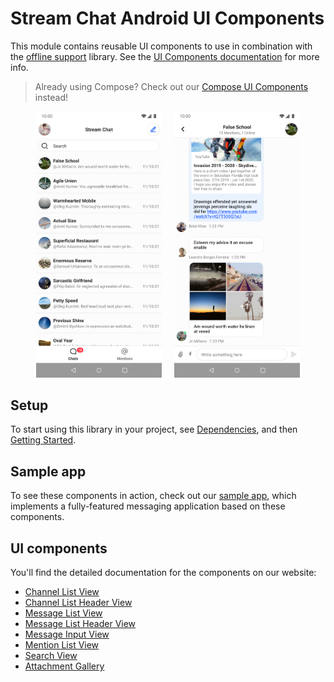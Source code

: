 # Stream Chat Android UI Components

This module contains reusable UI components to use in combination with the [offline support](../stream-chat-android-offline) library. See the [UI Components documentation](https://getstream.io/chat/docs/sdk/android/ui/overview/) for more info.

> Already using Compose? Check out our [Compose UI Components](../stream-chat-android-compose) instead!

<p align="center">
  <img alt="Channels screen" src="../docs/sample-channels.png" width="40%">
&nbsp; &nbsp;
  <img alt="Messages screen" src="../docs/sample-messages.png" width="40%">
</p>

## Setup

To start using this library in your project, see [Dependencies](https://getstream.io/chat/docs/sdk/android/basics/dependencies/), and then [Getting Started](https://getstream.io/chat/docs/sdk/android/basics/getting-started/).

## Sample app

To see these components in action, check out our [sample app](../stream-chat-android-ui-components-sample), which implements a fully-featured messaging application based on these components.

## UI components

You'll find the detailed documentation for the components on our website:

- [Channel List View](https://getstream.io/chat/docs/sdk/android/ui/components/channel-list/)
- [Channel List Header View](https://getstream.io/chat/docs/sdk/android/ui/components/channel-list-header/)
- [Message List View](https://getstream.io/chat/docs/sdk/android/ui/components/message-list/)
- [Message List Header View](https://getstream.io/chat/docs/sdk/android/ui/components/message-list-header/)
- [Message Input View](https://getstream.io/chat/docs/sdk/android/ui/components/message-input/)
- [Mention List View](https://getstream.io/chat/docs/sdk/android/ui/components/mention-list-view/)
- [Search View](https://getstream.io/chat/docs/sdk/android/ui/components/search-view/)
- [Attachment Gallery](https://getstream.io/chat/docs/sdk/android/ui/components/attachment-gallery/)
